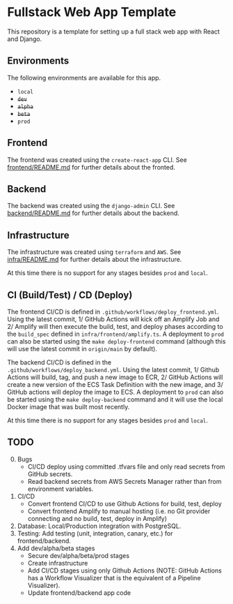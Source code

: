 # Fullstack Web App Template

This repository is a template for setting up a full stack web app with React and Django.

## Environments

The following environments are available for this app.

- `local`
- ~~`dev`~~
- ~~`alpha`~~
- ~~`beta`~~
- `prod`

## Frontend

The frontend was created using the `create-react-app` CLI. See [frontend/README.md](frontend/README.md) for further details about the fronted.

## Backend

The backend was created using the `django-admin` CLI. See [backend/README.md](backend/README.md) for further details about the backend.

## Infrastructure

The infrastructure was created using `terraform` and `AWS`. See [infra/README.md](infra/README.md) for further details about the infrastructure.

At this time there is no support for any stages besides `prod` and `local`.

## CI (Build/Test) / CD (Deploy)

The frontend CI/CD is defined in `.github/workflows/deploy_frontend.yml`. Using the latest commit, 1/ GitHub Actions will kick off an Amplify Job and 2/ Amplify will then execute the build, test, and deploy phases according to the `build_spec` defined in `infra/frontend/amplify.ts`. A deployment to `prod` can also be started using the `make deploy-frontend` command (although this will use the latest commit in `origin/main` by default).

The backend CI/CD is defined in the `.github/workflows/deploy_backend.yml`. Using the latest commit, 1/ Github Actions will build, tag, and push a new image to ECR, 2/ GitHub Actions will create a new version of the ECS Task Definition with the new image, and 3/ GitHub actions will deploy the image to ECS. A deployment to `prod` can also be started using the `make deploy-backend` command and it will use the local Docker image that was built most recently.

At this time there is no support for any stages besides `prod` and `local`.

## TODO

0. Bugs
   - CI/CD deploy using committed .tfvars file and only read secrets from GitHub secrets.
   - Read backend secrets from AWS Secrets Manager rather than from environment variables.
1. CI/CD
   - Convert frontend CI/CD to use Github Actions for build, test, deploy
   - Convert frontend Amplify to manual hosting (i.e. no Git provider connecting and no build, test, deploy in Amplify)
2. Database: Local/Production integration with PostgreSQL.
3. Testing: Add testing (unit, integration, canary, etc.) for frontend/backend.
4. Add dev/alpha/beta stages
   - Secure dev/alpha/beta/prod stages
   - Create infrastructure
   - Add CI/CD stages using only Github Actions (NOTE: GitHub Actions has a Workflow Visualizer that is the equivalent of a Pipeline Visualizer).
   - Update frontend/backend app code
